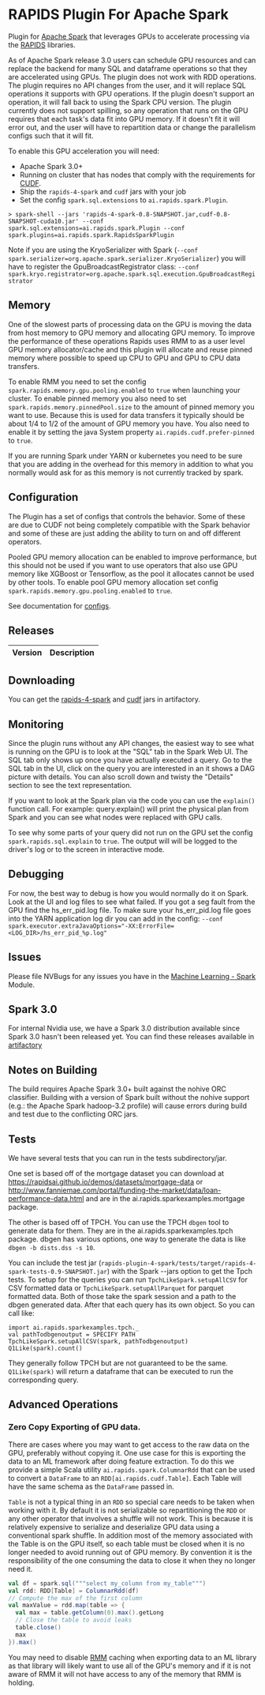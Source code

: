 # RAPIDS Plugin For Apache Spark

Plugin for [Apache Spark](https://spark.apache.org) that leverages GPUs to accelerate processing
via the [RAPIDS](https://rapids.ai) libraries.

As of Apache Spark release 3.0 users can schedule GPU resources and can replace the backend for 
many SQL and dataframe operations so that they are accelerated using GPUs. The plugin does not work with
RDD operations. The plugin requires no API changes from the user, and it will replace SQL operations 
it supports with GPU operations. If the plugin doesn't support an operation,
it will fall back to using the Spark CPU version.  The plugin currently does not support spilling, so any
operation that runs on the GPU requires that each task's data fit into GPU memory. If it doesn't fit it will
error out, and the user will have to repartition data or change the parallelism configs such that it will fit.

To enable this GPU acceleration you will need:
  * Apache Spark 3.0+
  * Running on cluster that has nodes that comply with the requirements for [CUDF](https://github.com/rapidsai/cudf).
  * Ship the `rapids-4-spark` and `cudf` jars with your job
  * Set the config `spark.sql.extensions` to `ai.rapids.spark.Plugin`.

```
> spark-shell --jars 'rapids-4-spark-0.8-SNAPSHOT.jar,cudf-0.8-SNAPSHOT-cuda10.jar' --conf spark.sql.extensions=ai.rapids.spark.Plugin --conf spark.plugins=ai.rapids.spark.RapidsSparkPlugin
```

Note if you are using the KryoSerializer with Spark (`--conf spark.serializer=org.apache.spark.serializer.KryoSerializer`) you will have to register the GpuBroadcastRegistrator class: `--conf spark.kryo.registrator=org.apache.spark.sql.execution.GpuBroadcastRegistrator`

## <a name="MEMORY"></a>Memory

One of the slowest parts of processing data on the GPU is moving the data from host memory to GPU
memory and allocating GPU memory. To improve the performance of these operations Rapids uses RMM to
as a user level GPU memory allocator/cache and this plugin will allocate and reuse pinned memory
where possible to speed up CPU to GPU and GPU to CPU data transfers.

To enable RMM you need to set the config `spark.rapids.memory.gpu.pooling.enabled` to
`true` when launching your cluster.  To enable pinned memory you also
need to set `spark.rapids.memory.pinnedPool.size` to the amount of pinned memory you want to use.
Because this is used for data transfers it typically should be about 1/4 to 1/2 of the amount of
GPU memory you have. You also need to enable it by setting the java System property 
`ai.rapids.cudf.prefer-pinned` to `true`.

If you are running Spark under YARN or kubernetes you need to be sure that you are adding in the
overhead for this memory in addition to what you normally would ask for as this memory is not
currently tracked by spark.

## Configuration

The Plugin has a set of configs that controls the behavior.
Some of these are due to CUDF not being completely compatible with the Spark behavior and some of these are
just adding the ability to turn on and off different operators.

Pooled GPU memory allocation can be enabled to improve performance, but this should not be used
if you want to use operators that also use GPU memory like XGBoost or Tensorflow, as the pool
it allocates cannot be used by other tools.
To enable pool GPU memory allocation set config `spark.rapids.memory.gpu.pooling.enabled` to `true`.

See documentation for [configs](docs/configs.md).

## Releases

| Version | Description |
|---------|-------------|

## Downloading

You can get the [rapids-4-spark](https://gpuwa.nvidia.com/artifactory/sw-spark-maven-local/ai/rapids/rapids-4-spark/) and [cudf](http://gpuwa.nvidia.com/artifactory/sw-spark-maven-local/ai/rapids/cudf/) jars in artifactory.

## Monitoring

Since the plugin runs without any API changes, the easiest way to see what is running on the GPU is to look at the "SQL" tab in the Spark Web UI. The SQL tab only shows up once you have actually executed a query. Go to the SQL tab in the UI, click on the query you are interested in an it shows a DAG picture with details. You can also scroll down and twisty the "Details" section to see the text representation.

If you want to look at the Spark plan via the code you can use the `explain()` function call. For example: query.explain() will print the physical plan from Spark and you can see what nodes were replaced with GPU calls. 

To see why some parts of your query did not run on the GPU set the config `spark.rapids.sql.explain` to `true`. The output will will be logged to the driver's log or to the screen in interactive mode.

## Debugging

For now, the best way to debug is how you would normally do it on Spark. Look at the UI and log files to see what failed. If you got a seg fault from the GPU find the hs_err_pid.log file. To make sure your hs_err_pid.log file goes into the YARN application log dir you can add in the config: `--conf spark.executor.extraJavaOptions="-XX:ErrorFile=<LOG_DIR>/hs_err_pid_%p.log"`

## Issues

Please file NVBugs for any issues you have in the [Machine Learning - Spark](https://nvbugswb.nvidia.com/NvBugs5/SWBug.aspx) Module.

## Spark 3.0

For internal Nvidia use, we have a Spark 3.0 distribution available since Spark 3.0 hasn't been released yet.
You can find these releases available in [artifactory](http://gpuwa.nvidia.com/artifactory/sw-spark-maven-local/org/apache/spark/3.0.0-SNAPSHOT/)

## Notes on Building

The build requires Apache Spark 3.0+ built against the nohive ORC classifier.  Building with a
version of Spark built without the nohive support (e.g.: the Apache Spark hadoop-3.2 profile)
will cause errors during build and test due to the conflicting ORC jars.

## Tests

We have several tests that you can run in the tests subdirectory/jar.

One set is based off of the mortgage dataset you can download at https://rapidsai.github.io/demos/datasets/mortgage-data or http://www.fanniemae.com/portal/funding-the-market/data/loan-performance-data.html
and are in the ai.rapids.sparkexamples.mortgage package.

The other is based off of TPCH. You can use the TPCH `dbgen` tool to generate data for them.  They are
in the ai.rapids.sparkexamples.tpch package. dbgen has various options, one way to generate the data is like
`dbgen -b dists.dss -s 10`.

You can include the test jar (`rapids-plugin-4-spark/tests/target/rapids-4-spark-tests-0.9-SNAPSHOT.jar`) with the
Spark --jars option to get the Tpch tests. To setup for the queries you can run `TpchLikeSpark.setupAllCSV`
for CSV formatted data or `TpchLikeSpark.setupAllParquet` for parquet formatted data.  Both of those take
 the spark session and a path to the dbgen generated data.  After that each query has its own object.
So you can call like:
```
import ai.rapids.sparkexamples.tpch._
val pathTodbgenoutput = SPECIFY PATH
TpchLikeSpark.setupAllCSV(spark, pathTodbgenoutput)
Q1Like(spark).count()
```
They generally follow TPCH but are not guaranteed to be the same.
`Q1Like(spark)` will return a dataframe that can be executed to run the corresponding query.

## Advanced Operations

### Zero Copy Exporting of GPU data.
There are cases where you may want to get access to the raw data on the GPU, preferably without
copying it. One use case for this is exporting the data to an ML framework after doing feature
extraction. To do this we provide a simple Scala utility `ai.rapids.spark.ColumnarRdd` that can
be used to convert a `DataFrame` to an `RDD[ai.rapids.cudf.Table]`. Each Table will have the same
schema as the `DataFrame` passed in.

`Table` is not a typical thing in an `RDD` so special care needs to be taken when working with it.
By default it is not serializable so repartitioning the `RDD` or any other operator that involves
a shuffle will not work. This is because it is relatively expensive to serialize and
deserialize GPU data using a conventional spark shuffle. In addition most of the memory associated
with the Table is on the GPU itself, so each table must be closed when it is no longer needed to
avoid running out of GPU memory. By convention it is the responsibility of the one consuming the
data to close it when they no longer need it.

```scala
val df = spark.sql("""select my_column from my_table""")
val rdd: RDD[Table] = ColumnarRdd(df)
// Compute the max of the first column
val maxValue = rdd.map(table => {
  val max = table.getColumn(0).max().getLong
  // Close the table to avoid leaks
  table.close()
  max
}).max()
```

You may need to disable [RMM](#memory) caching when exporting data to an ML library as that library
will likely want to use all of the GPU's memory and if it is not aware of RMM it will not have
access to any of the memory that RMM is holding. 


